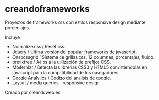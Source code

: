 creandoframeworks
=================

Proyectos de frameworks css con estilos responsive design mediante porcentajes.

Incluye:

- Normalize.css / Reset css.
- Jquery / Ultima versión del popular frameworks de javascript.
- Onepcssgrid / Sistema de grillas css, 12 columnas, porcentajes, fluido.
- prefixfree / Adios a la utilización de prefijos CSS.
- Modernizr / Detecta las librerias CSS3 y HTML5 convirtiendolas en javascript para la compatibilidad de los navegadores.
- Google Analytics / Codigo del analisis de google.
- Layout / media queries - responsive design

Creado por creandoweb.es
